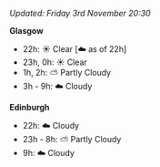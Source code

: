 *Updated: Friday 3rd November 20:30*

**Glasgow**

* 22h: :sunny: Clear [:cloud: as of 22h]
* 23h, 0h: :sunny: Clear
* 1h, 2h: :partly_sunny: Partly Cloudy
* 3h - 9h: :cloud: Cloudy

**Edinburgh**

* 22h: :cloud: Cloudy
* 23h - 8h: :partly_sunny: Partly Cloudy
* 9h: :cloud: Cloudy
